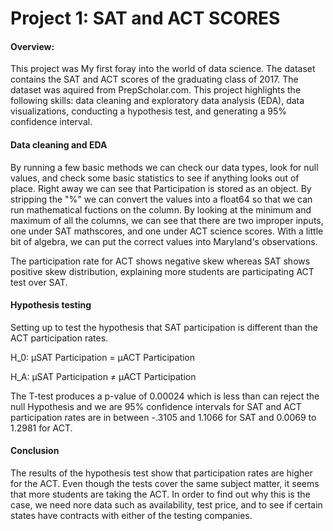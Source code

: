 # Project 1: SAT and ACT SCORES

#### Overview: 
This project was My first foray into the world of data science. The dataset contains the SAT and ACT scores of the graduating class of 2017. The dataset was aquired from PrepScholar.com. This project highlights the following skills: data cleaning and exploratory data analysis (EDA), data visualizations, conducting a hypothesis test, and generating a 95% confidence interval.

#### Data cleaning and EDA
By running a few basic methods we can check our data types, look for null values, and check some basic statistics to see if anything looks out of place. Right away we can see that Participation is stored as an object. By stripping the "%" we can convert the values into a float64 so that we can run mathematical fuctions on the column. By looking at the minimum and maximum of all the columns, we can see that there are two improper inputs, one under SAT mathscores, and one under ACT science scores. With a little bit of algebra, we can put the correct values into Maryland's observations.

The participation rate for ACT shows negative skew whereas SAT shows positive skew distribution, explaining more students are participating ACT test over SAT. 

#### Hypothesis testing
Setting up to test the hypothesis that SAT participation is different than the ACT participation rates.

H_0: µSAT Participation = µACT Participation 

H_A: µSAT Participation ≠ µACT Participation

The T-test produces a p-value of 0.00024 which is less than can reject the null Hypothesis and we are 95% confidence intervals for SAT and ACT participation rates are in between -.3105 and 1.1066 for SAT and 0.0069 to 1.2981 for ACT.

#### Conclusion
The results of the hypothesis test show that participation rates are higher for the ACT. Even though the tests cover the same subject matter, it seems that more students are taking the ACT. In order to find out why this is the case, we need nore data such as availability, test price, and to see if certain states have contracts with either of the testing companies.

